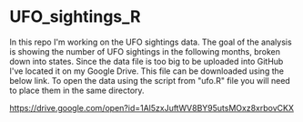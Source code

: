 # UFO_sightings_R

In this repo I'm working on the UFO sightings data. The goal of the analysis is showing the number of UFO sightings in the following months, broken down into states. Since the data file is too big to be uploaded into GitHub I've located it on my Google Drive. This file can be downloaded using the below link. To open the data using the script from "ufo.R" file you will need to place them in the same directory. 

https://drive.google.com/open?id=1Al5zxJuftWV8BY95utsMOxz8xrbovCKX
